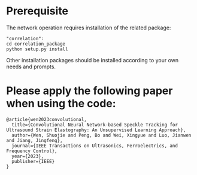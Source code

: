 # Prerequisite
The network operation requires installation of the related package:  
```
"correlation":
cd correlation_package
python setup.py install
```
Other installation packages should be installed according to your own needs and prompts.

# Please apply the following paper when using the code:
```
@article{wen2023convolutional,
  title={Convolutional Neural Network-based Speckle Tracking for Ultrasound Strain Elastography: An Unsupervised Learning Approach},
  author={Wen, Shuojie and Peng, Bo and Wei, Xingyue and Luo, Jianwen and Jiang, Jingfeng},
  journal={IEEE Transactions on Ultrasonics, Ferroelectrics, and Frequency Control},
  year={2023},
  publisher={IEEE}
}
```


